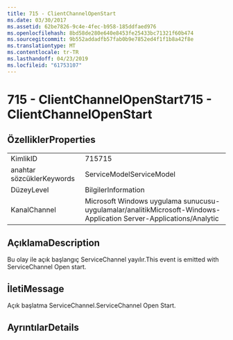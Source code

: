 ```yaml
---
title: 715 - ClientChannelOpenStart
ms.date: 03/30/2017
ms.assetid: 62be7826-9c4e-4fec-b958-185ddfaed976
ms.openlocfilehash: 8bd58de280e640e8453fe25433bc71321f60b474
ms.sourcegitcommit: 9b552addadfb57fab0b9e7852ed4f1f1b8a42f8e
ms.translationtype: MT
ms.contentlocale: tr-TR
ms.lasthandoff: 04/23/2019
ms.locfileid: "61753107"
---
```

# <a name="715---clientchannelopenstart"></a><span data-ttu-id="b8d36-102">715 - ClientChannelOpenStart</span><span class="sxs-lookup"><span data-stu-id="b8d36-102">715 - ClientChannelOpenStart</span></span>
## <a name="properties"></a><span data-ttu-id="b8d36-103">Özellikler</span><span class="sxs-lookup"><span data-stu-id="b8d36-103">Properties</span></span>  
  
|||  
|-|-|  
|<span data-ttu-id="b8d36-104">Kimlik</span><span class="sxs-lookup"><span data-stu-id="b8d36-104">ID</span></span>|<span data-ttu-id="b8d36-105">715</span><span class="sxs-lookup"><span data-stu-id="b8d36-105">715</span></span>|  
|<span data-ttu-id="b8d36-106">anahtar sözcükler</span><span class="sxs-lookup"><span data-stu-id="b8d36-106">Keywords</span></span>|<span data-ttu-id="b8d36-107">ServiceModel</span><span class="sxs-lookup"><span data-stu-id="b8d36-107">ServiceModel</span></span>|  
|<span data-ttu-id="b8d36-108">Düzey</span><span class="sxs-lookup"><span data-stu-id="b8d36-108">Level</span></span>|<span data-ttu-id="b8d36-109">Bilgiler</span><span class="sxs-lookup"><span data-stu-id="b8d36-109">Information</span></span>|  
|<span data-ttu-id="b8d36-110">Kanal</span><span class="sxs-lookup"><span data-stu-id="b8d36-110">Channel</span></span>|<span data-ttu-id="b8d36-111">Microsoft Windows uygulama sunucusu-uygulamalar/analitik</span><span class="sxs-lookup"><span data-stu-id="b8d36-111">Microsoft-Windows-Application Server-Applications/Analytic</span></span>|  
  
## <a name="description"></a><span data-ttu-id="b8d36-112">Açıklama</span><span class="sxs-lookup"><span data-stu-id="b8d36-112">Description</span></span>  
 <span data-ttu-id="b8d36-113">Bu olay ile açık başlangıç ServiceChannel yayılır.</span><span class="sxs-lookup"><span data-stu-id="b8d36-113">This event is emitted with ServiceChannel Open start.</span></span>  
  
## <a name="message"></a><span data-ttu-id="b8d36-114">İleti</span><span class="sxs-lookup"><span data-stu-id="b8d36-114">Message</span></span>  
 <span data-ttu-id="b8d36-115">Açık başlatma ServiceChannel.</span><span class="sxs-lookup"><span data-stu-id="b8d36-115">ServiceChannel Open Start.</span></span>  
  
## <a name="details"></a><span data-ttu-id="b8d36-116">Ayrıntılar</span><span class="sxs-lookup"><span data-stu-id="b8d36-116">Details</span></span>
